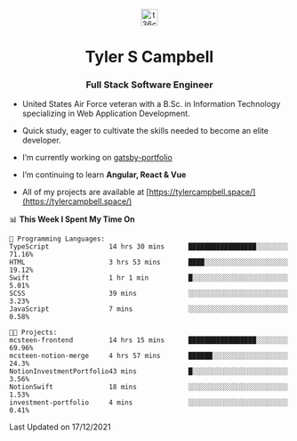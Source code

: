 <p align="center">
<a href="https://www.linkedin.com/in/t36campbell" target="blank"><img align="center" src="https://ik.imagekit.io/t36campbell/Portfolio/linkedin.png.original_m8bbGgPh6.png" alt="t36campbell" height="30" width="30" /></a>
</p>
<h1 align="center">Tyler S Campbell</h1>
<h3 align="center">Full Stack Software Engineer</h3>

* United States Air Force veteran with a B.Sc. in Information Technology specializing in Web Application Development. 

* Quick study, eager to cultivate the skills needed to become an elite developer.

* I’m currently working on [gatsby-portfolio](https://github.com/t36campbell/gatsby-portfolio)

* I’m continuing to learn **Angular, React & Vue**

* All of my projects are available at [https://tylercampbell.space/](https://tylercampbell.space/)

<!--START_SECTION:waka-->
📊 **This Week I Spent My Time On** 

```text
💬 Programming Languages: 
TypeScript               14 hrs 30 mins      █████████████████░░░░░░░░   71.16% 
HTML                     3 hrs 53 mins       ████░░░░░░░░░░░░░░░░░░░░░   19.12% 
Swift                    1 hr 1 min          █░░░░░░░░░░░░░░░░░░░░░░░░   5.01% 
SCSS                     39 mins             ░░░░░░░░░░░░░░░░░░░░░░░░░   3.23% 
JavaScript               7 mins              ░░░░░░░░░░░░░░░░░░░░░░░░░   0.58%

🐱‍💻 Projects: 
mcsteen-frontend         14 hrs 15 mins      █████████████████░░░░░░░░   69.96% 
mcsteen-notion-merge     4 hrs 57 mins       ██████░░░░░░░░░░░░░░░░░░░   24.3% 
NotionInvestmentPortfolio43 mins             █░░░░░░░░░░░░░░░░░░░░░░░░   3.56% 
NotionSwift              18 mins             ░░░░░░░░░░░░░░░░░░░░░░░░░   1.53% 
investment-portfolio     4 mins              ░░░░░░░░░░░░░░░░░░░░░░░░░   0.41%

```


 Last Updated on 17/12/2021
<!--END_SECTION:waka-->
